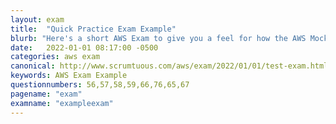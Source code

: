 ```yaml
---
layout: exam
title:  "Quick Practice Exam Example"
blurb: "Here's a short AWS Exam to give you a feel for how the AWS Mock Practice exams work."
date:   2022-01-01 08:17:00 -0500
categories: aws exam
canonical: http://www.scrumtuous.com/aws/exam/2022/01/01/test-exam.html
keywords: AWS Exam Example
questionnumbers: 56,57,58,59,66,76,65,67
pagename: "exam"
examname: "exampleexam"
---
```


<div id="root" data-name="Fun Exam" data-param='{ "quid" : { "$in" : [56,57,58,59,66,76,65,67] } }'></div>